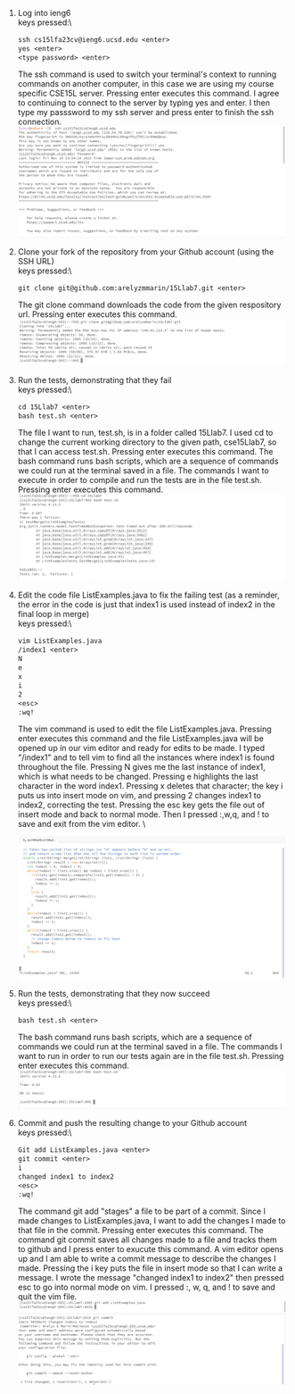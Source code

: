 1. Log into ieng6\
   keys pressed:\
   ```
   ssh cs15lfa23cv@ieng6.ucsd.edu <enter>
   yes <enter>
   <type password> <enter>
   ```
   The ssh command is used to switch your terminal's context to running commands on another computer, in this case we are using my course specific CSE15L server. Pressing enter executes this command. I agree to continuing to connect to the server by typing yes and enter. I then type my passsword to my ssh server and press enter to finish the ssh connection.\
   ![Image](step1.png)
2. Clone your fork of the repository from your Github account (using the SSH URL)\
   keys pressed:\
   ```
   git clone git@github.com:arelyzmmarin/15Llab7.git <enter>
   ```
   The git clone command downloads the code from the given respository url. Pressing enter executes this command.\
   ![Image](step2.png)
3. Run the tests, demonstrating that they fail\
   keys pressed:\
   ```
   cd 15Llab7 <enter>
   bash test.sh <enter>
   ```
   The file I want to run, test.sh, is in a folder called 15Llab7. I used cd to change the current working directory to the given path, cse15Llab7, so that I can access test.sh. Pressing enter executes this command. The bash command runs bash scripts, which are a sequence of commands we could run at the terminal saved in a file. The commands I want to execute in order to compile and run the tests are in the file test.sh. Pressing enter executes this command.\
   ![Image](step3.png)
5. Edit the code file ListExamples.java to fix the failing test (as a reminder, the error in the code is just that index1 is used instead of index2 in the final loop in merge)\
   keys pressed:\
   ```
   vim ListExamples.java 
   /index1 <enter>
   N
   e
   x
   i
   2
   <esc>
   :wq!
   ```
   The vim command is used to edit the file ListExamples.java. Pressing enter executes this command and the file ListExamples.java will be opened up in our vim editor and ready for edits to be made. I typed "/index1" and <enter> to tell vim to find all the instances where index1 is found throughout the file. Pressing N gives me the last instance of index1, which is what needs to be changed. Pressing e highlights the last character in the word index1. Pressing x deletes that character; the key i puts us into insert mode on vim, and pressing 2 changes index1 to index2, correcting the test. Pressing the esc key gets the file out of insert mode and back to normal mode. Then I pressed :,w,q, and ! to save and exit from the vim editor. \
   
   ![Image](step4.png)
7. Run the tests, demonstrating that they now succeed\
   keys pressed:\
   ```
   bash test.sh <enter>
   ```
   The bash command runs bash scripts, which are a sequence of commands we could run at the terminal saved in a file. The commands I want to run in order to run our tests again are in the file test.sh. Pressing enter executes this command.\
   ![Image](step5.png)
9. Commit and push the resulting change to your Github account\
   keys pressed:\
   ```
   Git add ListExamples.java <enter>
   git commit <enter>
   i
   changed index1 to index2
   <esc>
   :wq!
   ```
   The command git add "stages" a file to be part of a commit. Since I made changes to ListExamples.java, I want to add the changes I made to that file in the commit. Pressing enter executes this command. The command git commit saves all changes made to a file and tracks them to github and I press enter to exucute this command. A vim editor opens up and I am able to write a commit message to describe the changes I made. Pressing the i key puts the file in insert mode so that I can write a message. I wrote the message "changed index1 to index2" then pressed esc to go into normal mode on vim. I pressed :, w, q, and ! to save and quit the vim file.
   ![Image](step6.png)
   ![Image](step7.png)
   
